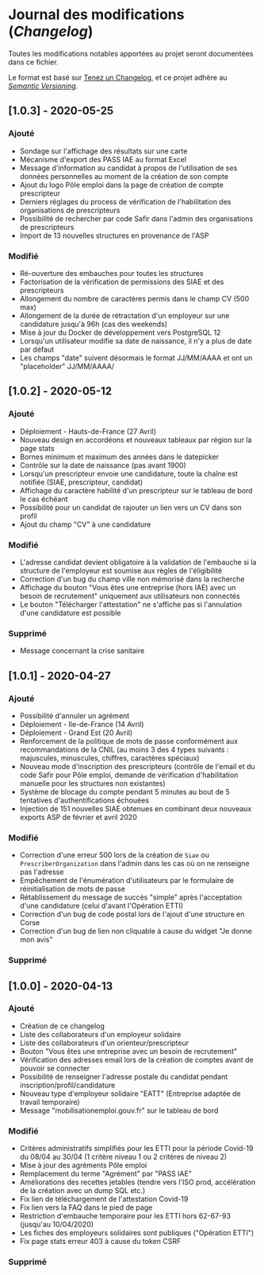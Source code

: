 # Journal des modifications (*Changelog*)

Toutes les modifications notables apportées au projet seront documentées dans ce fichier.

Le format est basé sur [Tenez un Changelog](https://keepachangelog.com/en/1.0.0/), et ce projet adhère au [*Semantic Versioning*](https://semver.org/spec/v2.0.0.html).

## [1.0.3] - 2020-05-25

### Ajouté
- Sondage sur l'affichage des résultats sur une carte
- Mécanisme d'export des PASS IAE au format Excel
- Message d'information au candidat à propos de l'utilisation de ses données personnelles au moment de la création de son compte
- Ajout du logo Pôle emploi dans la page de création de compte prescripteur
- Derniers réglages du process de vérification de l'habilitation des organisations de prescripteurs
- Possibilité de rechercher par code Safir dans l'admin des organisations de prescripteurs
- Import de 13 nouvelles structures en provenance de l'ASP

### Modifié
- Ré-ouverture des embauches pour toutes les structures
- Factorisation de la vérification de permissions des SIAE et des prescripteurs
- Allongement du nombre de caractères permis dans le champ CV (500 max)
- Allongement de la durée de rétractation d'un employeur sur une candidature jusqu'à 96h (cas des weekends)
- Mise à jour du Docker de développement vers PostgreSQL 12
- Lorsqu'un utilisateur modifie sa date de naissance, il n'y a plus de date par défaut
- Les champs "date" suivent désormais le format JJ/MM/AAAA et ont un "placeholder" JJ/MM/AAAA/

## [1.0.2] - 2020-05-12

### Ajouté
- Déploiement - Hauts-de-France (27 Avril)
- Nouveau design en accordéons et nouveaux tableaux par région sur la page stats
- Bornes minimum et maximum des années dans le datepicker
- Contrôle sur la date de naissance (pas avant 1900)
- Lorsqu'un prescripteur envoie une candidature, toute la chaîne est notifiée (SIAE, prescripteur, candidat)
- Affichage du caractère habilité d'un prescripteur sur le tableau de bord le cas échéant
- Possibilité pour un candidat de rajouter un lien vers un CV dans son profil
- Ajout du champ "CV" à une candidature

### Modifié
- L'adresse candidat devient obligatoire à la validation de l'embauche si la structure de l'employeur est soumise aux règles de l'éligibilité
- Correction d'un bug du champ ville non mémorisé dans la recherche
- Affichage du bouton "Vous êtes une entreprise (hors IAE) avec un besoin de recrutement" uniquement aux utilisateurs non connectés
- Le bouton "Télécharger l'attestation" ne s'affiche pas si l'annulation d'une candidature est possible

### Supprimé
- Message concernant la crise sanitaire

## [1.0.1] - 2020-04-27

### Ajouté
- Possibilité d'annuler un agrément
- Déploiement - Ile-de-France (14 Avril)
- Déploiement - Grand Est (20 Avril)
- Renforcement de la politique de mots de passe conformément aux recommandations de la CNIL (au moins 3 des 4 types suivants : majuscules, minuscules, chiffres, caractères spéciaux)
- Nouveau mode d'inscription des prescripteurs (contrôle de l'email et du code Safir pour Pôle emploi, demande de vérification d'habilitation manuelle pour les structures non existantes)
- Système de blocage du compte pendant 5 minutes au bout de 5 tentatives d'authentifications échouées
- Injection de 151 nouvelles SIAE obtenues en combinant deux nouveaux exports ASP de février et avril 2020

### Modifié
- Correction d'une erreur 500 lors de la création de `Siae` ou `PrescriberOrganization` dans l'admin dans les cas où on ne renseigne pas l'adresse
- Empêchement de l'énumération d'utilisateurs par le formulaire de réinitialisation de mots de passe
- Rétablissement du message de succès "simple" après l'acceptation d'une candidature (celui d'avant l'Opération ETTI)
- Correction d'un bug de code postal lors de l'ajout d'une structure en Corse
- Correction d'un bug de lien non cliquable à cause du widget "Je donne mon avis"

### Supprimé

## [1.0.0] - 2020-04-13

### Ajouté
- Création de ce changelog
- Liste des collaborateurs d'un employeur solidaire
- Liste des collaborateurs d'un orienteur/prescripteur
- Bouton "Vous êtes une entreprise avec un besoin de recrutement"
- Vérification des adresses email lors de la création de comptes avant de pouvoir se connecter
- Possibilité de renseigner l'adresse postale du candidat pendant inscription/profil/candidature
- Nouveau type d'employeur solidaire "EATT" (Entreprise adaptée de travail temporaire)
- Message "mobilisationemploi.gouv.fr" sur le tableau de bord

### Modifié
- Critères administratifs simplifiés pour les ETTI pour la période Covid-19 du 08/04 au 30/04 (1 critère niveau 1 ou 2 critères de niveau 2)
- Mise à jour des agréments Pôle emploi
- Remplacement du terme "Agrément" par "PASS IAE"
- Améliorations des recettes jetables (tendre vers l'ISO prod, accélération de la création avec un dump SQL etc.)
- Fix lien de téléchargement de l'attestation Covid-19
- Fix lien vers la FAQ dans le pied de page
- Restriction d'embauche temporaire pour les ETTI hors 62-67-93 (jusqu'au 10/04/2020)
- Les fiches des employeurs solidaires sont publiques ("Opération ETTI")
- Fix page stats erreur 403 à cause du token CSRF

### Supprimé
